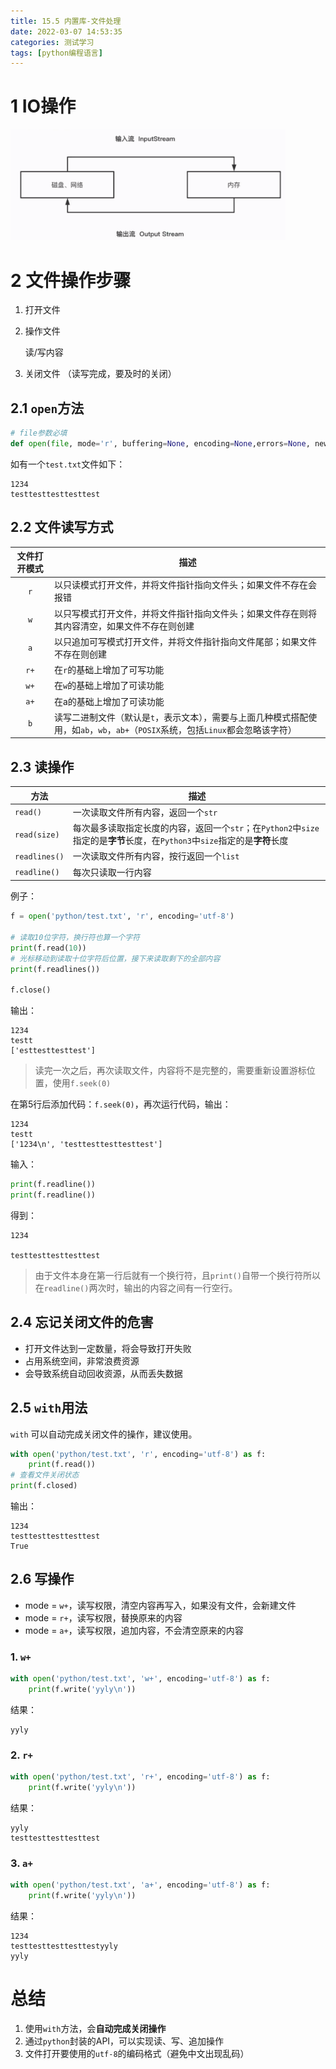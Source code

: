```yaml
---
title: 15.5 内置库-文件处理
date: 2022-03-07 14:53:35
categories: 测试学习
tags: [python编程语言]
---
```


# 1 IO操作

<img src="15-5-内置库-文件处理/image-20220307145425826.png" alt="image-20220307145425826" style="zoom: 43%;" />



# 2 文件操作步骤

1. 打开文件

2. 操作文件

    读/写内容

3. 关闭文件
    （读写完成，要及时的关闭）

## 2.1 `open`方法

```python
# file参数必填
def open(file, mode='r', buffering=None, encoding=None,errors=None, newline=None, closefd=True):
```

如有一个`test.txt`文件如下：

```
1234
testtesttesttesttest
```

## 2.2 文件读写方式

| 文件打开模式 | 描述                                                         |
| :----------: | ------------------------------------------------------------ |
|     `r`      | 以只读模式打开文件，并将文件指针指向文件头；如果文件不存在会报错 |
|     `w`      | 以只写模式打开文件，并将文件指针指向文件头；如果文件存在则将其内容清空，如果文件不存在则创建 |
|     `a`      | 以只追加可写模式打开文件，并将文件指针指向文件尾部；如果文件不存在则创建 |
|     `r+`     | 在`r`的基础上增加了可写功能                                  |
|     `w+`     | 在`w`的基础上增加了可读功能                                  |
|     `a+`     | 在a的基础上增加了可读功能                                    |
|     `b`      | 读写二进制文件（默认是`t`，表示文本），需要与上面几种模式搭配使用，如`ab`，`wb`，`ab+`（`POSIX`系统，包括`Linux`都会忽略该字符） |

## 2.3 读操作

| 方法          | 描述                                                         |
| ------------- | ------------------------------------------------------------ |
| `read()`      | 一次读取文件所有内容，返回一个`str`                          |
| `read(size)`  | 每次最多读取指定长度的内容，返回一个`str`；在`Python2`中`size`指定的是**字节**长度，在`Python3`中`size`指定的是**字符**长度 |
| `readlines()` | 一次读取文件所有内容，按行返回一个`list`                     |
| `readline()`  | 每次只读取一行内容                                           |

例子：

```python
f = open('python/test.txt', 'r', encoding='utf-8')

# 读取10位字符，换行符也算一个字符
print(f.read(10))
# 光标移动到读取十位字符后位置，接下来读取剩下的全部内容
print(f.readlines())

f.close()
```

输出：

```
1234
testt
['esttesttesttest']
```

> 读完一次之后，再次读取文件，内容将不是完整的，需要重新设置游标位置，使用`f.seek(0)`

在第5行后添加代码：`f.seek(0)`，再次运行代码，输出：

```
1234
testt
['1234\n', 'testtesttesttesttest']
```

输入：

```python
print(f.readline())
print(f.readline())
```

得到：

```
1234

testtesttesttesttest
```

> 由于文件本身在第一行后就有一个换行符，且`print()`自带一个换行符所以在`readline()`两次时，输出的内容之间有一行空行。

## 2.4 忘记关闭文件的危害

- 打开文件达到一定数量，将会导致打开失败
- 占用系统空间，非常浪费资源
- 会导致系统自动回收资源，从而丢失数据

## 2.5 `with`用法

`with` 可以自动完成关闭文件的操作，建议使用。

```python
with open('python/test.txt', 'r', encoding='utf-8') as f:
    print(f.read())
# 查看文件关闭状态
print(f.closed)
```

输出：

```
1234
testtesttesttesttest
True
```

## 2.6 写操作

- mode = `w+`，读写权限，清空内容再写入，如果没有文件，会新建文件
- mode = `r+`，读写权限，替换原来的内容
- mode = `a+`，读写权限，追加内容，不会清空原来的内容

### 1. `w+`

```python
with open('python/test.txt', 'w+', encoding='utf-8') as f:
    print(f.write('yyly\n'))
```

结果：

```
yyly

```

### 2. `r+`

```python
with open('python/test.txt', 'r+', encoding='utf-8') as f:
    print(f.write('yyly\n'))
```

结果：

```
yyly
testtesttesttesttest
```

### 3. `a+`

```python
with open('python/test.txt', 'a+', encoding='utf-8') as f:
    print(f.write('yyly\n'))
```

结果：

```
1234
testtesttesttesttestyyly
yyly
```

# 总结

1. 使用`with`方法，会**自动完成关闭操作**
2. 通过`python`封装的API，可以实现读、写、追加操作
3. 文件打开要使用的`utf-8`的编码格式（避免中文出现乱码）
